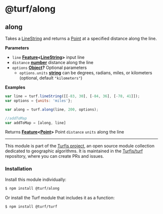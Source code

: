 # @turf/along

<!-- Generated by documentation.js. Update this documentation by updating the source code. -->

## along

Takes a [LineString][1] and returns a [Point][2] at a specified distance along the line.

**Parameters**

-   `line` **[Feature][3]&lt;[LineString][4]>** input line
-   `distance` **[number][5]** distance along the line
-   `options` **[Object][6]?** Optional parameters
    -   `options.units` **[string][7]** can be degrees, radians, miles, or kilometers (optional, default `"kilometers"`)

**Examples**

```javascript
var line = turf.lineString([[-83, 30], [-84, 36], [-78, 41]]);
var options = {units: 'miles'};

var along = turf.along(line, 200, options);

//addToMap
var addToMap = [along, line]
```

Returns **[Feature][3]&lt;[Point][8]>** Point `distance` `units` along the line

[1]: https://tools.ietf.org/html/rfc7946#section-3.1.4

[2]: https://tools.ietf.org/html/rfc7946#section-3.1.2

[3]: https://tools.ietf.org/html/rfc7946#section-3.2

[4]: https://tools.ietf.org/html/rfc7946#section-3.1.4

[5]: https://developer.mozilla.org/docs/Web/JavaScript/Reference/Global_Objects/Number

[6]: https://developer.mozilla.org/docs/Web/JavaScript/Reference/Global_Objects/Object

[7]: https://developer.mozilla.org/docs/Web/JavaScript/Reference/Global_Objects/String

[8]: https://tools.ietf.org/html/rfc7946#section-3.1.2

<!-- This file is automatically generated. Please don't edit it directly:
if you find an error, edit the source file (likely index.js), and re-run
./scripts/generate-readmes in the turf project. -->

---

This module is part of the [Turfjs project](http://turfjs.org/), an open source
module collection dedicated to geographic algorithms. It is maintained in the
[Turfjs/turf](https://github.com/Turfjs/turf) repository, where you can create
PRs and issues.

### Installation

Install this module individually:

```sh
$ npm install @turf/along
```

Or install the Turf module that includes it as a function:

```sh
$ npm install @turf/turf
```
